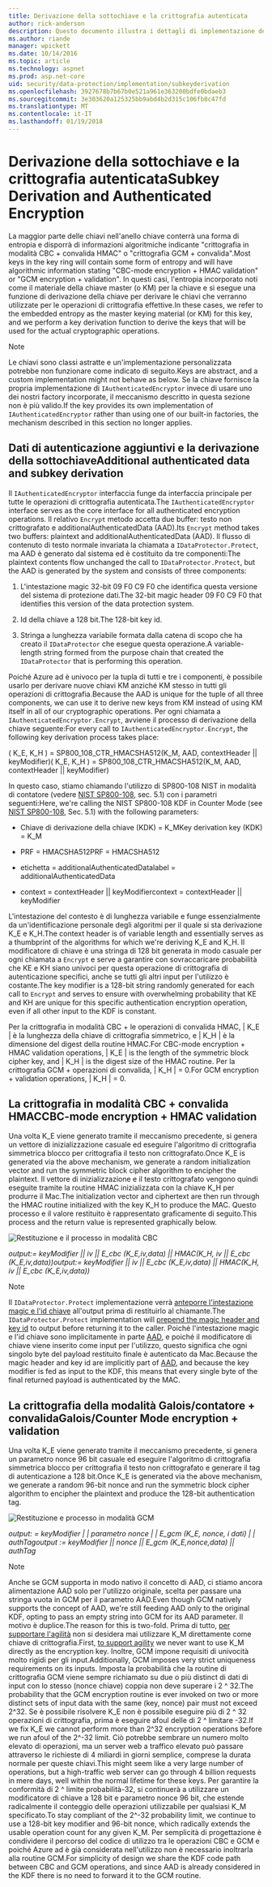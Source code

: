 ```yaml
---
title: Derivazione della sottochiave e la crittografia autenticata
author: rick-anderson
description: Questo documento illustra i dettagli di implementazione della protezione dei dati di ASP.NET Core sottochiave derivazione e autenticato di crittografia.
ms.author: riande
manager: wpickett
ms.date: 10/14/2016
ms.topic: article
ms.technology: aspnet
ms.prod: asp.net-core
uid: security/data-protection/implementation/subkeyderivation
ms.openlocfilehash: 3927678b7b67b0e521a961e363200bdfe0bdaeb3
ms.sourcegitcommit: 3e303620a125325bb9abd4b2d315c106fb8c47fd
ms.translationtype: MT
ms.contentlocale: it-IT
ms.lasthandoff: 01/19/2018
---
```

# <a name="subkey-derivation-and-authenticated-encryption"></a><span data-ttu-id="6ae5e-103">Derivazione della sottochiave e la crittografia autenticata</span><span class="sxs-lookup"><span data-stu-id="6ae5e-103">Subkey Derivation and Authenticated Encryption</span></span>

<a name="data-protection-implementation-subkey-derivation"></a>

<span data-ttu-id="6ae5e-104">La maggior parte delle chiavi nell'anello chiave conterrà una forma di entropia e disporrà di informazioni algoritmiche indicante "crittografia in modalità CBC + convalida HMAC" o "crittografia GCM + convalida".</span><span class="sxs-lookup"><span data-stu-id="6ae5e-104">Most keys in the key ring will contain some form of entropy and will have algorithmic information stating "CBC-mode encryption + HMAC validation" or "GCM encryption + validation".</span></span> <span data-ttu-id="6ae5e-105">In questi casi, l'entropia incorporato noti come il materiale della chiave master (o KM) per la chiave e si esegue una funzione di derivazione della chiave per derivare le chiavi che verranno utilizzate per le operazioni di crittografia effettive.</span><span class="sxs-lookup"><span data-stu-id="6ae5e-105">In these cases, we refer to the embedded entropy as the master keying material (or KM) for this key, and we perform a key derivation function to derive the keys that will be used for the actual cryptographic operations.</span></span>

> [!NOTE]
> <span data-ttu-id="6ae5e-106">Le chiavi sono classi astratte e un'implementazione personalizzata potrebbe non funzionare come indicato di seguito.</span><span class="sxs-lookup"><span data-stu-id="6ae5e-106">Keys are abstract, and a custom implementation might not behave as below.</span></span> <span data-ttu-id="6ae5e-107">Se la chiave fornisce la propria implementazione di `IAuthenticatedEncryptor` invece di usare uno dei nostri factory incorporate, il meccanismo descritto in questa sezione non è più valido.</span><span class="sxs-lookup"><span data-stu-id="6ae5e-107">If the key provides its own implementation of `IAuthenticatedEncryptor` rather than using one of our built-in factories, the mechanism described in this section no longer applies.</span></span>

<a name="data-protection-implementation-subkey-derivation-aad"></a>

## <a name="additional-authenticated-data-and-subkey-derivation"></a><span data-ttu-id="6ae5e-108">Dati di autenticazione aggiuntivi e la derivazione della sottochiave</span><span class="sxs-lookup"><span data-stu-id="6ae5e-108">Additional authenticated data and subkey derivation</span></span>

<span data-ttu-id="6ae5e-109">Il `IAuthenticatedEncryptor` interfaccia funge da interfaccia principale per tutte le operazioni di crittografia autenticata.</span><span class="sxs-lookup"><span data-stu-id="6ae5e-109">The `IAuthenticatedEncryptor` interface serves as the core interface for all authenticated encryption operations.</span></span> <span data-ttu-id="6ae5e-110">Il relativo `Encrypt` metodo accetta due buffer: testo non crittografato e additionalAuthenticatedData (AAD).</span><span class="sxs-lookup"><span data-stu-id="6ae5e-110">Its `Encrypt` method takes two buffers: plaintext and additionalAuthenticatedData (AAD).</span></span> <span data-ttu-id="6ae5e-111">Il flusso di contenuto di testo normale invariata la chiamata a `IDataProtector.Protect`, ma AAD è generato dal sistema ed è costituito da tre componenti:</span><span class="sxs-lookup"><span data-stu-id="6ae5e-111">The plaintext contents flow unchanged the call to `IDataProtector.Protect`, but the AAD is generated by the system and consists of three components:</span></span>

1. <span data-ttu-id="6ae5e-112">L'intestazione magic 32-bit 09 F0 C9 F0 che identifica questa versione del sistema di protezione dati.</span><span class="sxs-lookup"><span data-stu-id="6ae5e-112">The 32-bit magic header 09 F0 C9 F0 that identifies this version of the data protection system.</span></span>

2. <span data-ttu-id="6ae5e-113">Id della chiave a 128 bit.</span><span class="sxs-lookup"><span data-stu-id="6ae5e-113">The 128-bit key id.</span></span>

3. <span data-ttu-id="6ae5e-114">Stringa a lunghezza variabile formata dalla catena di scopo che ha creato il `IDataProtector` che esegue questa operazione.</span><span class="sxs-lookup"><span data-stu-id="6ae5e-114">A variable-length string formed from the purpose chain that created the `IDataProtector` that is performing this operation.</span></span>

<span data-ttu-id="6ae5e-115">Poiché Azure ad è univoco per la tupla di tutti e tre i componenti, è possibile usarlo per derivare nuove chiavi KM anziché KM stesso in tutti gli operazioni di crittografia.</span><span class="sxs-lookup"><span data-stu-id="6ae5e-115">Because the AAD is unique for the tuple of all three components, we can use it to derive new keys from KM instead of using KM itself in all of our cryptographic operations.</span></span> <span data-ttu-id="6ae5e-116">Per ogni chiamata a `IAuthenticatedEncryptor.Encrypt`, avviene il processo di derivazione della chiave seguente:</span><span class="sxs-lookup"><span data-stu-id="6ae5e-116">For every call to `IAuthenticatedEncryptor.Encrypt`, the following key derivation process takes place:</span></span>

<span data-ttu-id="6ae5e-117">( K_E, K_H ) = SP800_108_CTR_HMACSHA512(K_M, AAD, contextHeader || keyModifier)</span><span class="sxs-lookup"><span data-stu-id="6ae5e-117">( K_E, K_H ) = SP800_108_CTR_HMACSHA512(K_M, AAD, contextHeader || keyModifier)</span></span>

<span data-ttu-id="6ae5e-118">In questo caso, stiamo chiamando l'utilizzo di SP800-108 NIST in modalità di contatore (vedere [NIST SP800-108](http://nvlpubs.nist.gov/nistpubs/Legacy/SP/nistspecialpublication800-108.pdf), sec. 5.1) con i parametri seguenti:</span><span class="sxs-lookup"><span data-stu-id="6ae5e-118">Here, we're calling the NIST SP800-108 KDF in Counter Mode (see [NIST SP800-108](http://nvlpubs.nist.gov/nistpubs/Legacy/SP/nistspecialpublication800-108.pdf), Sec. 5.1) with the following parameters:</span></span>

* <span data-ttu-id="6ae5e-119">Chiave di derivazione della chiave (KDK) = K_M</span><span class="sxs-lookup"><span data-stu-id="6ae5e-119">Key derivation key (KDK) = K_M</span></span>

* <span data-ttu-id="6ae5e-120">PRF = HMACSHA512</span><span class="sxs-lookup"><span data-stu-id="6ae5e-120">PRF = HMACSHA512</span></span>

* <span data-ttu-id="6ae5e-121">etichetta = additionalAuthenticatedData</span><span class="sxs-lookup"><span data-stu-id="6ae5e-121">label = additionalAuthenticatedData</span></span>

* <span data-ttu-id="6ae5e-122">context = contextHeader || keyModifier</span><span class="sxs-lookup"><span data-stu-id="6ae5e-122">context = contextHeader || keyModifier</span></span>

<span data-ttu-id="6ae5e-123">L'intestazione del contesto è di lunghezza variabile e funge essenzialmente da un'identificazione personale degli algoritmi per il quale si sta derivazione K_E e K_H.</span><span class="sxs-lookup"><span data-stu-id="6ae5e-123">The context header is of variable length and essentially serves as a thumbprint of the algorithms for which we're deriving K_E and K_H.</span></span> <span data-ttu-id="6ae5e-124">Il modificatore di chiave è una stringa di 128 bit generata in modo casuale per ogni chiamata a `Encrypt` e serve a garantire con sovraccaricare probabilità che KE e KH siano univoci per questa operazione di crittografia di autenticazione specifici, anche se tutti gli altri input per l'utilizzo è costante.</span><span class="sxs-lookup"><span data-stu-id="6ae5e-124">The key modifier is a 128-bit string randomly generated for each call to `Encrypt` and serves to ensure with overwhelming probability that KE and KH are unique for this specific authentication encryption operation, even if all other input to the KDF is constant.</span></span>

<span data-ttu-id="6ae5e-125">Per la crittografia in modalità CBC + le operazioni di convalida HMAC, | K_E | è la lunghezza della chiave di crittografia simmetrico, e | K_H | è la dimensione del digest della routine HMAC.</span><span class="sxs-lookup"><span data-stu-id="6ae5e-125">For CBC-mode encryption + HMAC validation operations, | K_E | is the length of the symmetric block cipher key, and | K_H | is the digest size of the HMAC routine.</span></span> <span data-ttu-id="6ae5e-126">Per la crittografia GCM + operazioni di convalida, | K_H | = 0.</span><span class="sxs-lookup"><span data-stu-id="6ae5e-126">For GCM encryption + validation operations, | K_H | = 0.</span></span>

## <a name="cbc-mode-encryption--hmac-validation"></a><span data-ttu-id="6ae5e-127">La crittografia in modalità CBC + convalida HMAC</span><span class="sxs-lookup"><span data-stu-id="6ae5e-127">CBC-mode encryption + HMAC validation</span></span>

<span data-ttu-id="6ae5e-128">Una volta K_E viene generato tramite il meccanismo precedente, si genera un vettore di inizializzazione casuale ed eseguire l'algoritmo di crittografia simmetrica blocco per crittografia il testo non crittografato.</span><span class="sxs-lookup"><span data-stu-id="6ae5e-128">Once K_E is generated via the above mechanism, we generate a random initialization vector and run the symmetric block cipher algorithm to encipher the plaintext.</span></span> <span data-ttu-id="6ae5e-129">Il vettore di inizializzazione e il testo crittografato vengono quindi eseguite tramite la routine HMAC inizializzata con la chiave K_H per produrre il Mac.</span><span class="sxs-lookup"><span data-stu-id="6ae5e-129">The initialization vector and ciphertext are then run through the HMAC routine initialized with the key K_H to produce the MAC.</span></span> <span data-ttu-id="6ae5e-130">Questo processo e il valore restituito è rappresentato graficamente di seguito.</span><span class="sxs-lookup"><span data-stu-id="6ae5e-130">This process and the return value is represented graphically below.</span></span>

![Restituzione e il processo in modalità CBC](subkeyderivation/_static/cbcprocess.png)

<span data-ttu-id="6ae5e-132">*output:= keyModifier || iv || E_cbc (K_E,iv,data) || HMAC(K_H, iv || E_cbc (K_E,iv,data))*</span><span class="sxs-lookup"><span data-stu-id="6ae5e-132">*output:= keyModifier || iv || E_cbc (K_E,iv,data) || HMAC(K_H, iv || E_cbc (K_E,iv,data))*</span></span>

> [!NOTE]
> <span data-ttu-id="6ae5e-133">Il `IDataProtector.Protect` implementazione verrà [anteporre l'intestazione magic e l'id chiave](authenticated-encryption-details.md) all'output prima di restituirlo al chiamante.</span><span class="sxs-lookup"><span data-stu-id="6ae5e-133">The `IDataProtector.Protect` implementation will [prepend the magic header and key id](authenticated-encryption-details.md) to output before returning it to the caller.</span></span> <span data-ttu-id="6ae5e-134">Poiché l'intestazione magic e l'id chiave sono implicitamente in parte [AAD](xref:security/data-protection/implementation/subkeyderivation#data-protection-implementation-subkey-derivation-aad), e poiché il modificatore di chiave viene inserito come input per l'utilizzo, questo significa che ogni singolo byte del payload restituito finale è autenticato da Mac.</span><span class="sxs-lookup"><span data-stu-id="6ae5e-134">Because the magic header and key id are implicitly part of [AAD](xref:security/data-protection/implementation/subkeyderivation#data-protection-implementation-subkey-derivation-aad), and because the key modifier is fed as input to the KDF, this means that every single byte of the final returned payload is authenticated by the MAC.</span></span>

## <a name="galoiscounter-mode-encryption--validation"></a><span data-ttu-id="6ae5e-135">La crittografia della modalità Galois/contatore + convalida</span><span class="sxs-lookup"><span data-stu-id="6ae5e-135">Galois/Counter Mode encryption + validation</span></span>

<span data-ttu-id="6ae5e-136">Una volta K_E viene generato tramite il meccanismo precedente, si genera un parametro nonce 96 bit casuale ed eseguire l'algoritmo di crittografia simmetrica blocco per crittografia il testo non crittografato e generare il tag di autenticazione a 128 bit.</span><span class="sxs-lookup"><span data-stu-id="6ae5e-136">Once K_E is generated via the above mechanism, we generate a random 96-bit nonce and run the symmetric block cipher algorithm to encipher the plaintext and produce the 128-bit authentication tag.</span></span>

![Restituzione e processo in modalità GCM](subkeyderivation/_static/galoisprocess.png)

<span data-ttu-id="6ae5e-138">*output: = keyModifier | | parametro nonce | | E_gcm (K_E, nonce, i dati) | | authTag*</span><span class="sxs-lookup"><span data-stu-id="6ae5e-138">*output := keyModifier || nonce || E_gcm (K_E,nonce,data) || authTag*</span></span>

> [!NOTE]
> <span data-ttu-id="6ae5e-139">Anche se GCM supporta in modo nativo il concetto di AAD, ci stiamo ancora alimentazione AAD solo per l'utilizzo originale, scelta per passare una stringa vuota in GCM per il parametro AAD.</span><span class="sxs-lookup"><span data-stu-id="6ae5e-139">Even though GCM natively supports the concept of AAD, we're still feeding AAD only to the original KDF, opting to pass an empty string into GCM for its AAD parameter.</span></span> <span data-ttu-id="6ae5e-140">Il motivo è duplice.</span><span class="sxs-lookup"><span data-stu-id="6ae5e-140">The reason for this is two-fold.</span></span> <span data-ttu-id="6ae5e-141">Prima di tutto, [per supportare l'agilità](context-headers.md#data-protection-implementation-context-headers) non si desidera mai utilizzare K_M direttamente come chiave di crittografia.</span><span class="sxs-lookup"><span data-stu-id="6ae5e-141">First, [to support agility](context-headers.md#data-protection-implementation-context-headers) we never want to use K_M directly as the encryption key.</span></span> <span data-ttu-id="6ae5e-142">Inoltre, GCM impone requisiti di univocità molto rigidi per gli input.</span><span class="sxs-lookup"><span data-stu-id="6ae5e-142">Additionally, GCM imposes very strict uniqueness requirements on its inputs.</span></span> <span data-ttu-id="6ae5e-143">Imposta la probabilità che la routine di crittografia GCM viene sempre richiamato su due o più distinct di dati di input con lo stesso (nonce chiave) coppia non deve superare i 2 ^ 32.</span><span class="sxs-lookup"><span data-stu-id="6ae5e-143">The probability that the GCM encryption routine is ever invoked on two or more distinct sets of input data with the same (key, nonce) pair must not exceed 2^32.</span></span> <span data-ttu-id="6ae5e-144">Se è possibile risolvere K_E non è possibile eseguire più di 2 ^ 32 operazioni di crittografia, prima è eseguire afoul delle di 2 ^ limitare -32.</span><span class="sxs-lookup"><span data-stu-id="6ae5e-144">If we fix K_E we cannot perform more than 2^32 encryption operations before we run afoul of the 2^-32 limit.</span></span> <span data-ttu-id="6ae5e-145">Ciò potrebbe sembrare un numero molto elevato di operazioni, ma un server web a traffico elevato può passare attraverso le richieste di 4 miliardi in giorni semplice, comprese la durata normale per queste chiavi.</span><span class="sxs-lookup"><span data-stu-id="6ae5e-145">This might seem like a very large number of operations, but a high-traffic web server can go through 4 billion requests in mere days, well within the normal lifetime for these keys.</span></span> <span data-ttu-id="6ae5e-146">Per garantire la conformità di 2 ^ limite probabilità-32, si continuerà a utilizzare un modificatore di chiave a 128 bit e parametro nonce 96 bit, che estende radicalmente il conteggio delle operazioni utilizzabile per qualsiasi K_M specificato.</span><span class="sxs-lookup"><span data-stu-id="6ae5e-146">To stay compliant of the 2^-32 probability limit, we continue to use a 128-bit key modifier and 96-bit nonce, which radically extends the usable operation count for any given K_M.</span></span> <span data-ttu-id="6ae5e-147">Per semplicità di progettazione è condividere il percorso del codice di utilizzo tra le operazioni CBC e GCM e poiché Azure ad è già considerata nell'utilizzo non è necessario inoltrarla alla routine GCM.</span><span class="sxs-lookup"><span data-stu-id="6ae5e-147">For simplicity of design we share the KDF code path between CBC and GCM operations, and since AAD is already considered in the KDF there is no need to forward it to the GCM routine.</span></span>
